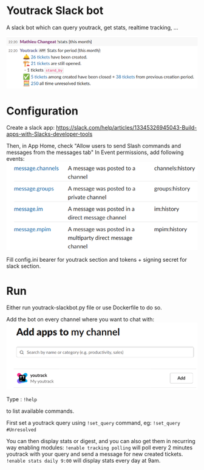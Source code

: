 # Youtrack Slack bot
A slack bot which can query youtrack, get stats, realtime tracking, ...

![Alt text](image-2.png)

# Configuration

Create a slack app: https://slack.com/help/articles/13345326945043-Build-apps-with-Slacks-developer-tools

Then, in App Home, check "Allow users to send Slash commands and messages from the messages tab"
In Event permissions, add following events:
![event permissions](image.png)

Fill config.ini bearer for youtrack section and tokens + signing secret for slack section.

# Run
Either run youtrack-slackbot.py file or use Dockerfile to do so.

Add the bot on every channel where you want to chat with:
![Alt text](image-1.png)

Type :
`!help`

to list available commands.

First set a youtrack query using `!set_query` command,
eg: `!set_query #Unresolved`

You can then display stats or digest, and you can also get them in recurring way enabling modules:
`!enable tracking polling` will poll every 2 minutes youtrack with your query and send a message for new created tickets.
`!enable stats daily 9:00` will display stats every day at 9am.
